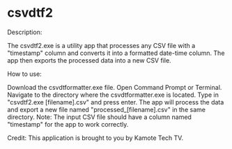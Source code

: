 # csvdtf2
 
Description:

The csvdtf2.exe is a utility app that processes any CSV file with a "timestamp" column and converts it into a formatted date-time column. The app then exports the processed data into a new CSV file.

How to use:

Download the csvdtformatter.exe file.
Open Command Prompt or Terminal.
Navigate to the directory where the csvdtformatter.exe is located.
Type in "csvdtf2.exe [filename].csv" and press enter.
The app will process the data and export a new file named "processed_[filename].csv" in the same directory.
Note: The input CSV file should have a column named "timestamp" for the app to work correctly.

Credit: This application is brought to you by Kamote Tech TV.
